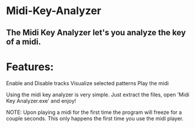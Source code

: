 # Midi-Key-Analyzer
## The Midi Key Analyzer let's you analyze the key of a midi.
# Features:
Enable and Disable tracks
Visualize selected patterns
Play the midi

Using the midi key analyzer is very simple.
Just extract the files, open 'Midi Key Analyzer.exe' and enjoy!

NOTE: Upon playing a midi for the first time the program will freeze for a couple seconds.
This only happens the first time you use the midi player.
